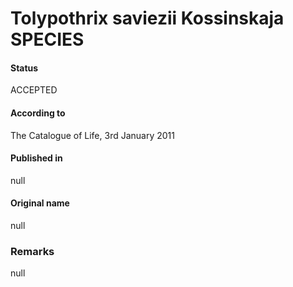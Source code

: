 # Tolypothrix saviezii Kossinskaja SPECIES

#### Status
ACCEPTED

#### According to
The Catalogue of Life, 3rd January 2011

#### Published in
null

#### Original name
null

### Remarks
null